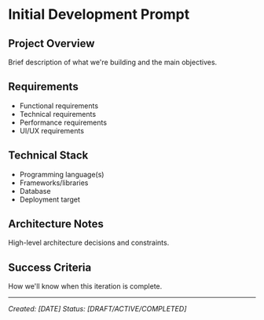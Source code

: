 # Initial Development Prompt

## Project Overview
Brief description of what we're building and the main objectives.

## Requirements
- Functional requirements
- Technical requirements
- Performance requirements
- UI/UX requirements

## Technical Stack
- Programming language(s)
- Frameworks/libraries
- Database
- Deployment target

## Architecture Notes
High-level architecture decisions and constraints.

## Success Criteria
How we'll know when this iteration is complete.

---
*Created: [DATE]*
*Status: [DRAFT/ACTIVE/COMPLETED]*
